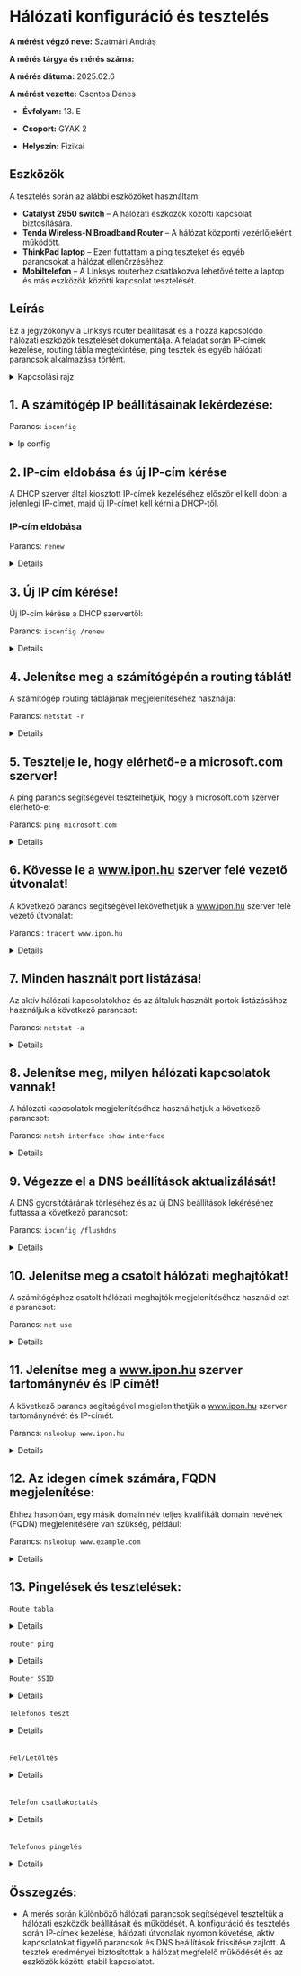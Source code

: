 # Hálózati konfiguráció és tesztelés

**A mérést végző neve:** Szatmári András

**A mérés tárgya és mérés száma:** 

**A mérés dátuma:** 2025.02.6

**A mérést vezette:** Csontos Dénes

- **Évfolyam:** 13. E

- **Csoport:** GYAK 2

- **Helyszín:** Fizikai


## Eszközök

A tesztelés során az alábbi eszközöket használtam:

- **Catalyst 2950 switch** – A hálózati eszközök közötti kapcsolat biztosítására.  
- **Tenda Wireless-N Broadband Router** – A hálózat központi vezérlőjeként működött.  
- **ThinkPad laptop** – Ezen futtattam a ping teszteket és egyéb parancsokat a hálózat ellenőrzéséhez.  
- **Mobiltelefon** – A Linksys routerhez csatlakozva lehetővé tette a laptop és más eszközök közötti kapcsolat tesztelését.

## Leírás

Ez a jegyzőkönyv a Linksys router beállítását és a hozzá kapcsolódó hálózati eszközök tesztelését dokumentálja. A feladat során IP-címek kezelése, routing tábla megtekintése, ping tesztek és egyéb hálózati parancsok alkalmazása történt.

<details>
  <summary>Kapcsolási rajz</summary>
  
  ![Kapcsolási rajz](https://raw.githubusercontent.com/1SzatmariAndras6/TAVKOZLES/refs/heads/main/JEGYZOKONYV/IP-H%C3%A1l%C3%B3zatok/K%C3%A9perny%C5%91k%C3%A9p%202025-02-06%20094143.png)
  
</details>

## 1. A számítógép IP beállításainak lekérdezése:

Parancs: `ipconfig`

<details>
  
  <summary>Ip config</summary>

  ![IPCONFIG](https://raw.githubusercontent.com/1SzatmariAndras6/TAVKOZLES/refs/heads/main/JEGYZOKONYV/IP-H%C3%A1l%C3%B3zatok/K%C3%A9perny%C5%91k%C3%A9p%202025-02-06%20102628.png)

</details>

## 2. IP-cím eldobása és új IP-cím kérése  

A DHCP szerver által kiosztott IP-címek kezeléséhez először el kell dobni a jelenlegi IP-címet, majd új IP-címet kell kérni a DHCP-től.  

### IP-cím eldobása  

Parancs: `renew` 
<details>
  
![renew](https://raw.githubusercontent.com/1SzatmariAndras6/TAVKOZLES/refs/heads/main/JEGYZOKONYV/IP-H%C3%A1l%C3%B3zatok/K%C3%A9perny%C5%91k%C3%A9p%202025-02-06%20105735.png)
  
</details>

## 3. Új IP cím kérése!
Új IP-cím kérése a DHCP szervertől:

Parancs: `ipconfig /renew` 
<details>
  
![piconfig /renew](https://raw.githubusercontent.com/1SzatmariAndras6/TAVKOZLES/refs/heads/main/JEGYZOKONYV/IP-H%C3%A1l%C3%B3zatok/K%C3%A9perny%C5%91k%C3%A9p%202025-02-06%20102628.png)
  
</details>


## 4. Jelenítse meg a számítógépén a routing táblát!
A számítógép routing táblájának megjelenítéséhez használja:

Parancs: `netstat -r`

<details>
  
![netstat -r](https://raw.githubusercontent.com/1SzatmariAndras6/TAVKOZLES/refs/heads/main/JEGYZOKONYV/IP-H%C3%A1l%C3%B3zatok/K%C3%A9perny%C5%91k%C3%A9p%202025-02-06%20105328.png)
  
</details>


## 5. Tesztelje le, hogy elérhető-e a microsoft.com szerver!
A ping parancs segítségével tesztelhetjük, hogy a microsoft.com szerver elérhető-e:

Parancs: ` ping microsoft.com `

<details>
  
![ping microsoft.com](https://raw.githubusercontent.com/1SzatmariAndras6/TAVKOZLES/refs/heads/main/JEGYZOKONYV/IP-H%C3%A1l%C3%B3zatok/K%C3%A9perny%C5%91k%C3%A9p%202025-02-06%20104727.png)
  
</details>


## 6. Kövesse le a www.ipon.hu szerver felé vezető útvonalat!
A következő parancs segítségével lekövethetjük a www.ipon.hu szerver felé vezető útvonalat:

Parancs : `tracert www.ipon.hu`
<details>
  
![tracert www.ipon.hu](https://raw.githubusercontent.com/1SzatmariAndras6/TAVKOZLES/refs/heads/main/JEGYZOKONYV/IP-H%C3%A1l%C3%B3zatok/K%C3%A9perny%C5%91k%C3%A9p%202025-02-06%20105100.png)
  
</details>






 ## 7. Minden használt port listázása!
Az aktív hálózati kapcsolatokhoz és az általuk használt portok listázásához használjuk a következő parancsot:
  
Parancs: `netstat -a`

<details>

![netstat -a](https://raw.githubusercontent.com/1SzatmariAndras6/TAVKOZLES/refs/heads/main/JEGYZOKONYV/IP-H%C3%A1l%C3%B3zatok/K%C3%A9perny%C5%91k%C3%A9p%202025-02-06%20105328.png)
  
</details>


## 8. Jelenítse meg, milyen hálózati kapcsolatok vannak!
A hálózati kapcsolatok megjelenítéséhez használhatjuk a következő parancsot:

Parancs: `netsh interface show interface`

<details>
  
![netsh interface show interface](https://raw.githubusercontent.com/1SzatmariAndras6/TAVKOZLES/refs/heads/main/JEGYZOKONYV/IP-H%C3%A1l%C3%B3zatok/K%C3%A9perny%C5%91k%C3%A9p%202025-02-06%20105350.png)
  
</details>

## 9. Végezze el a DNS beállítások aktualizálását!
A DNS gyorsítótárának törléséhez és az új DNS beállítások lekéréséhez futtassa a következő parancsot:

Parancs: `ipconfig /flushdns`

<details>
  
![ipconfig /flushdns](https://raw.githubusercontent.com/1SzatmariAndras6/TAVKOZLES/refs/heads/main/JEGYZOKONYV/IP-H%C3%A1l%C3%B3zatok/K%C3%A9perny%C5%91k%C3%A9p%202025-02-06%20105406.png)
  
</details>


## 10. Jelenítse meg a csatolt hálózati meghajtókat!
A számítógéphez csatolt hálózati meghajtók megjelenítéséhez használd ezt a parancsot:

Parancs: `net use`

<details>
  
![net use](https://raw.githubusercontent.com/1SzatmariAndras6/TAVKOZLES/refs/heads/main/JEGYZOKONYV/IP-H%C3%A1l%C3%B3zatok/K%C3%A9perny%C5%91k%C3%A9p%202025-02-06%20105423.png)
  
</details>



## 11. Jelenítse meg a www.ipon.hu szerver tartománynév és IP címét!
A következő parancs segítségével megjeleníthetjük a www.ipon.hu szerver tartománynévét és IP-címét:

Parancs: `nslookup www.ipon.hu`

<details>
  
![nslookup www.ipon.hu](https://raw.githubusercontent.com/1SzatmariAndras6/TAVKOZLES/refs/heads/main/JEGYZOKONYV/IP-H%C3%A1l%C3%B3zatok/K%C3%A9perny%C5%91k%C3%A9p%202025-02-06%20105436.png)
  
</details>

## 12. Az idegen címek számára, FQDN megjelenítése:
Ehhez hasonlóan, egy másik domain név teljes kvalifikált domain nevének (FQDN) megjelenítésére van szükség, például:

Parancs: `nslookup www.example.com`


<details>
  
![nslookup www.example.com](https://raw.githubusercontent.com/1SzatmariAndras6/TAVKOZLES/refs/heads/main/JEGYZOKONYV/IP-H%C3%A1l%C3%B3zatok/K%C3%A9perny%C5%91k%C3%A9p%202025-02-06%20105525.png)
  
</details>

## 13. Pingelések és tesztelések: 

`Route tábla`
<details>
  
![Route tábla](https://raw.githubusercontent.com/1SzatmariAndras6/TAVKOZLES/refs/heads/main/JEGYZOKONYV/IP-H%C3%A1l%C3%B3zatok/K%C3%A9perny%C5%91k%C3%A9p%202025-02-06%20104649.png)

  <br>
  
</details>

`router ping`

<details>
  
![router ping laptopról](https://raw.githubusercontent.com/1SzatmariAndras6/TAVKOZLES/refs/heads/main/JEGYZOKONYV/IP-H%C3%A1l%C3%B3zatok/K%C3%A9perny%C5%91k%C3%A9p%202025-02-06%20104058.png)
  
</details>

`Router SSID`
<details>
  
  ![Router SSID](https://raw.githubusercontent.com/1SzatmariAndras6/TAVKOZLES/refs/heads/main/JEGYZOKONYV/IP-H%C3%A1l%C3%B3zatok/K%C3%A9perny%C5%91k%C3%A9p%202025-02-06%20103225.png)
  
  <br>

</details>

`Telefonos teszt`
<details>
  
  ![Telefonos teszt](https://raw.githubusercontent.com/1SzatmariAndras6/TAVKOZLES/refs/heads/main/JEGYZOKONYV/IP-H%C3%A1l%C3%B3zatok/1738834619808.jpg)

  </details>
  <br>
  
`Fel/Letöltés`

<details>
  
  ![Fel/letöltés](https://raw.githubusercontent.com/1SzatmariAndras6/TAVKOZLES/refs/heads/main/JEGYZOKONYV/IP-H%C3%A1l%C3%B3zatok/1738834619823.jpg)

  </details>
  <br>

`Telefon csatlakoztatás`
<details>

  ![](https://raw.githubusercontent.com/1SzatmariAndras6/TAVKOZLES/refs/heads/main/JEGYZOKONYV/IP-H%C3%A1l%C3%B3zatok/1738834619841.jpg)

  </details>
  <br>
  
`Telefonos pingelés`

<details>
  
  ![Telefon pingelés](https://raw.githubusercontent.com/1SzatmariAndras6/TAVKOZLES/refs/heads/main/JEGYZOKONYV/IP-H%C3%A1l%C3%B3zatok/K%C3%A9perny%C5%91k%C3%A9p%202025-02-06%20102934.png)
  
</details>

## Összegzés:
- A mérés során különböző hálózati parancsok segítségével teszteltük a hálózati eszközök beállításait és működését. A konfiguráció és tesztelés során IP-címek kezelése, hálózati útvonalak nyomon követése, aktív kapcsolatokat figyelő parancsok és DNS beállítások frissítése zajlott. A tesztek eredményei biztosították a hálózat megfelelő működését és az eszközök közötti stabil kapcsolatot.
